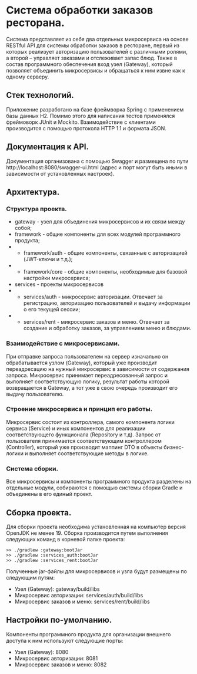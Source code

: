 # Система обработки заказов ресторана.
Система представляет из себя два отдельных микросервиса на основе RESTful API для системы обработки заказов в ресторане, первый из которых реализует авторизацию пользователей с различными ролями, а второй – управляет заказами и отслеживает запас блюд.
Также в состав программного обеспечения вход узел (Gateway), который позволяет объединить микросервисы и обращаться к ним извне как к одному серверу.

## Стек технологий.
Приложение разработано на базе фреймворка Spring с применением базы данных H2.
Помимо этого для написания тестов применялся фреймоворк JUnit и Mockito.
Взаимодействие с клиентами производится с помощью протокола HTTP 1.1 и формата JSON.

## Документация к API.
Документация организована с помощью Swagger и размещена по пути http://localhost:8080/swagger-ui.html (адрес и порт могут быть иными в зависимости от установленных настроек).

## Архитектура.
### Структура проекта.
- gateway - узел для объединения микросервисов и их связи между собой;
- framework - общие компоненты для всех модулей программного продукта;
- - framework/auth - общие компоненты, связанные с авторизацией (JWT-ключи и т.д.);
- - framework/core - общие компоненты, необходимые для базовой настройки микросервиса;
- services - проекты микросервисов
- - services/auth - микросервис авторизации. Отвечает за регистрацию, авторизацию пользователей и выдачу информации о его текущей сессии;
- - services/rent - микросервис заказов и меню. Отвечает за создание и обработку заказов, за управлением меню и блюдами.

### Взаимодействие с микросервисами.
При отправке запроса пользователем на сервер изначально он обрабатывается узлом (Gateway), который уже производит переадресацию на нужный микросервис в зависимости от содержания запроса.
Микросервис принимает переадресованный запрос и выполняет соответствующую логику, результат работы которой возвращается в Gateway, а тот уже в свою очередь производит его выдачу пользователю.

### Строение микросервиса и принцип его работы.
Микросервис состоит из контроллера, самого компонента логики сервиса (Service) и иных компонентов для реализации соответствующего функционала (Repository и т.д).
Запрос от пользователя принимается соответствующим контроллером (Controller), который уже производит маппинг DTO в объекты бизнес-логики и выполняет соответствующие методы в логике.

### Система сборки.
Все микросервисы и компоненты программного продукта разделены на отдельные модули, собираются с помощью системы сборки Gradle и объединены в его единый проект.

## Сборка проекта.
Для сборки проекта необходима установленная на компьютер версия OpenJDK не менее 19.
Сборка производится путем выполнения следующих команд в корневой папке проекта:
```
>> ./gradlew :gateway:bootJar
>> ./gradlew :services_auth:bootJar
>> ./gradlew :services_rent:bootJar
```

Полученные jar-файлы для микросервисов и узла будут размещены по следующим путям:
- Узел (Gateway): gateway/build/libs
- Микросервис авторизации: services/auth/build/libs
- Микросервис заказов и меню: services/rent/build/libs

## Настройки по-умолчанию.
Компоненты программного продукта для организации внешнего доступа к ним используют следующие порты:
- Узел (Gateway): 8080
- Микросервис авторизации: 8081
- Микросервис заказов и меню: 8082